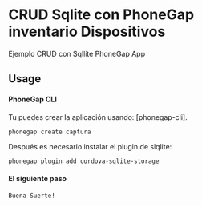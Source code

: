 # CRUD Sqlite con PhoneGap inventario Dispositivos

Ejemplo CRUD con Sqllite PhoneGap App

## Usage

#### PhoneGap CLI

Tu puedes crear la aplicación usando: [phonegap-cli].

    phonegap create captura

Después es necesario instalar el plugin de slqlite:

    phonegap plugin add cordova-sqlite-storage

#### El siguiente paso

    Buena Suerte!